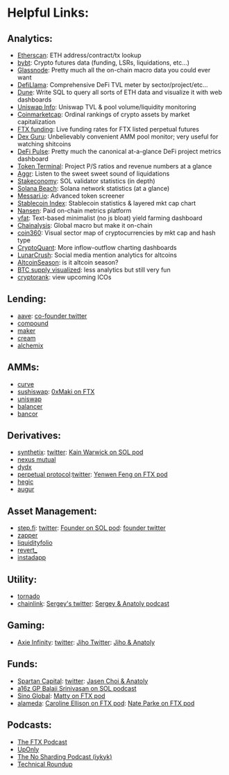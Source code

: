 # Helpful Links:

## Analytics:
* [Etherscan](https://etherscan.io/): ETH address/contract/tx lookup
* [bybt](https://www.bybt.com/): Crypto futures data (funding, LSRs, liquidations, etc...)
* [Glassnode](https://glassnode.com/): Pretty much all the on-chain macro data you could ever want
* [DefiLlama](https://defillama.com/home): Comprehensive DeFi TVL meter by sector/project/etc... 
* [Dune](https://duneanalytics.com/home): Write SQL to query all sorts of ETH data and visualize it with web dashboards
* [Uniswap Info](https://info.uniswap.org/#/): Uniswap TVL & pool volume/liquidity monitoring
* [Coinmarketcap](https://coinmarketcap.com/): Ordinal rankings of crypto assets by market capitalization
* [FTX funding](https://ftx.com/funding): Live funding rates for FTX listed perpetual futures
* [Dex Guru](https://dex.guru): Unbelievably convenient AMM pool monitor; very useful for watching shitcoins
* [DeFi Pulse](https://defipulse.com/): Pretty much the canonical at-a-glance DeFi project metrics dashboard
* [Token Terminal](https://www.tokenterminal.com/): Project P/S ratios and revenue numbers at a glance
* [Aggr](https://aggr.trade/#): Listen to the sweet sweet sound of liquidations
* [Stakeconomy](https://metrics.stakeconomy.com): SOL validator statistics (in depth)
* [Solana Beach](https://solanabeach.io/): Solana network statistics (at a glance)
* [Messari.io](https://messari.io/): Advanced token screener
* [Stablecoin Index](https://stablecoinindex.com/marketcap): Stablecoin statistics & layered mkt cap chart
* [Nansen](https://www.nansen.ai/): Paid on-chain metrics platform
* [vfat](https://vfat.tools/): Text-based minimalist (no js bloat) yield farming dashboard
* [Chainalysis](https://markets.chainalysis.com/): Global macro but make it on-chain
* [coin360](https://coin360.com/): Visual sector map of cryptocurrencies by mkt cap and hash type
* [CryptoQuant](https://cryptoquant.com): More inflow-outflow charting dashboards
* [LunarCrush](https://lunarcrush.com): Social media mention analytics for altcoins
* [AltcoinSeason](https://www.blockchaincenter.net/altcoin-season-index/): is it altcoin season?
* [BTC supply visualized](https://www.blockchaincenter.net/bitcoin-supply/): less analytics but still very fun
* [cryptorank](https://cryptorank.io/upcoming-ico): view upcoming ICOs

## Lending:
* [aave](https://aave.com/): [co-founder twitter](https://twitter.com/JordanLzG)
* [compound](https://compound.finance/)
* [maker](www.makerdao.com)
* [cream](https://cream.finance/)
* [alchemix](https://alchemix.fi/)

## AMMs:
* [curve](https://curve.fi/)
* [sushiswap](https://sushi.com/): [0xMaki on FTX](https://open.spotify.com/episode/1KS9rKu03NeKtHClHtHOqS?si=ba83da0ca6114310)
* [uniswap](https://uniswap.org/)
* [balancer](https://balancer.fi/)
* [bancor](https://bancor.network/)

## Derivatives:
* [synthetix](https://synthetix.io): [twitter](https://twitter.com/synthetix_io): [Kain Warwick on SOL pod](https://open.spotify.com/episode/5pdb9v9Hvk7bhgkQDf6G4P?si=232c3d7048894fe6)
* [nexus mutual](https://nexusmutual.io/)
* [dydx](https://dydx.exchange/)
* [perpetual protocol](https://perp.exchange/):[twitter](https://twitter.com/perpprotocol): [Yenwen Feng on FTX pod](https://open.spotify.com/episode/1OY9nVzFJBBFIgBHukbmcX?si=04fbf23d257a4a07)
* [hegic](https://www.hegic.co/)
* [augur](https://augur.net/)

## Asset Management:
* [step.fi](https://step.finance/): [twitter](https://twitter.com/StepFinance_): [Founder on SOL pod](https://open.spotify.com/episode/1Q5LlvKyp3Rn2LK5J4xfnj?si=13287e825ed946fc): [founder twitter](https://twitter.com/George_harrap)
* [zapper](https://zapper.fi/dashboard)
* [liquidityfolio](https://www.liquidityfolio.com/#)
* [revert_](https://revert.finance/)
* [instadapp](https://instadapp.io/)

## Utility:
* [tornado](https://tornado.cash/)
* [chainlink](https://chain.link/): [Sergey's twitter](https://twitter.com/SergeyNazarov): [Sergey & Anatoly podcast](https://open.spotify.com/episode/0rQlUWj1wLLqTHiXi8hZss?si=0368d40a6af04440)

## Gaming:
* [Axie Infinity](https://axieinfinity.com/): [twitter](https://twitter.com/AxieInfinity): [Jiho Twitter](https://twitter.com/Jihoz_Axie): [Jiho & Anatoly](https://open.spotify.com/episode/3KLfLvzEFZlyB9w8d8hcb2?si=b9ad4ebeb0eb417d)


## Funds:
* [Spartan Capital](http://spartangroup.io/index.html): [twitter](https://twitter.com/TheSpartanGroup): [Jasen Choi & Anatoly](https://open.spotify.com/episode/07VRG926FYts8pTipAbUEN?si=964b4b87ae6b4de3)
* [a16z GP Balaji Srinivasan on SOL podcast](https://open.spotify.com/episode/5UZNCHLMt2mW3DWzfgwIgO?si=6967aa69114a43d0)
* [Sino Global](https://twitter.com/sinoglobalcap): [Matty on FTX pod](https://open.spotify.com/episode/4kPrsSOr2hd6CWqDHqrUzW?si=8646b203547d4e85)
* [alameda](https://www.alameda-research.com/): [Caroline Ellison on FTX pod](https://open.spotify.com/episode/6zgsxa1UehRl1ca56AFrDL?si=c6f390cc67a74268): [Nate Parke on FTX pod](https://open.spotify.com/episode/5mmUYR4m3v96maU6f2sN8t?si=ab7afe063db041f0)


## Podcasts:
* [The FTX Podcast](https://open.spotify.com/show/58z92qTTWcgFkhnkJg5PWH?si=Jqk8Ef6PQ5udZ2j4ITaZmg&dl_branch=1)
* [UpOnly](https://open.spotify.com/show/5E8JGuJEfKXi3p9vH0Vjz4?si=J7ej0hRTTS6SOlSh3_DLjg&dl_branch=1)
* [The No Sharding Podcast (iykyk)](https://open.spotify.com/show/5m24z58eqLGgxMLHHxNCwV?si=_8kIC-TeRxyQyv7ByvoW0A&dl_branch=1)
* [Technical Roundup](https://open.spotify.com/show/745BkWn6VM3JqGw510k16U?si=L7Em142ZRi2fibKuShijNg&dl_branch=1)
